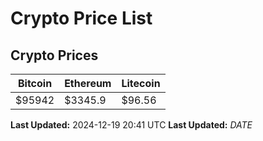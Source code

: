 # Crypto Price List

## Crypto Prices
| Bitcoin | Ethereum | Litecoin |
| ------- | -------- | -------- |
| $95942 | $3345.9 | $96.56 |
**Last Updated:** 2024-12-19 20:41 UTC
**Last Updated:** $DATE$

